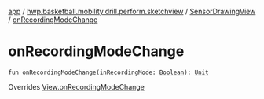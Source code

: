 [app](../../index.md) / [hwp.basketball.mobility.drill.perform.sketchview](../index.md) / [SensorDrawingView](index.md) / [onRecordingModeChange](.)

# onRecordingModeChange

`fun onRecordingModeChange(inRecordingMode: `[`Boolean`](https://kotlinlang.org/api/latest/jvm/stdlib/kotlin/-boolean/index.html)`): `[`Unit`](https://kotlinlang.org/api/latest/jvm/stdlib/kotlin/-unit/index.html)

Overrides [View.onRecordingModeChange](../-sensor-drawing-view-view-contract/-view/on-recording-mode-change.md)

